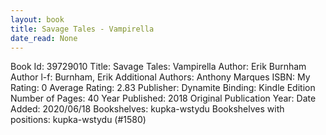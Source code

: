 ```yaml
---
layout: book
title: Savage Tales - Vampirella
date_read: None
---
```


Book Id: 39729010
Title: Savage Tales: Vampirella
Author: Erik Burnham
Author l-f: Burnham, Erik
Additional Authors: Anthony Marques
ISBN: 
My Rating: 0
Average Rating: 2.83
Publisher: Dynamite
Binding: Kindle Edition
Number of Pages: 40
Year Published: 2018
Original Publication Year: 
Date Added: 2020/06/18
Bookshelves: kupka-wstydu
Bookshelves with positions: kupka-wstydu (#1580)


